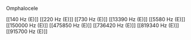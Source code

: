 Omphalocele

[[140 Hz (E)]]
[[220 Hz (E)]]
[[730 Hz (E)]]
[[13390 Hz (E)]]
[[5580 Hz (E)]]
[[150000 Hz (E)]]
[[475850 Hz (E)]]
[[736420 Hz (E)]]
[[819340 Hz (E)]]
[[915700 Hz (E)]]